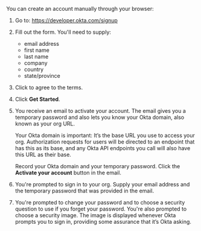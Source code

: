 You can create an account manually through your browser:

1. Go to: <https://developer.okta.com/signup>

2. Fill out the form. You'll need to supply:
	 - email address
	 - first name
	 - last name
	 - company
	 - country
	 - state/province

3. Click to agree to the terms.

4. Click **Get Started**.

5. You receive an email to activate your account. The email gives you a temporary password and also lets you know your Okta domain, also known as your org URL.

	Your Okta domain is important: It’s the base URL you use to access your org.  Authorization requests for users will be directed to an endpoint that has this as its base, and any Okta API endpoints you call will also have this URL as their base.

	Record your Okta domain and your temporary password. Click the **Activate your account** button in the email.

6. You're prompted to sign in to your org. Supply your email address and the temporary password that was provided in the email.

7. You're prompted to change your password and to choose a security question to use if you forget your password. You're also prompted to choose a security image. The image is displayed whenever Okta prompts you to sign in, providing some assurance that it’s Okta asking.


